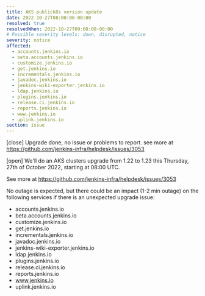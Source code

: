 ```yaml
---
title: AKS publick8s version update
date: 2022-10-27T08:00:00-00:00
resolved: true
resolvedWhen: 2022-10-27T09:00:00-00:00
# Possible severity levels: down, disrupted, notice
severity: notice
affected:
  - accounts.jenkins.io
  - beta.accounts.jenkins.io
  - customize.jenkins.io
  - get.jenkins.io
  - incrementals.jenkins.io
  - javadoc.jenkins.io
  - jenkins-wiki-exporter.jenkins.io
  - ldap.jenkins.io
  - plugins.jenkins.io
  - release.ci.jenkins.io
  - reports.jenkins.io
  - www.jenkins.io
  - uplink.jenkins.io
section: issue
---
```

[close]
Upgrade done, no issue or problems to report.
see more at https://github.com/jenkins-infra/helpdesk/issues/3053

[open]
We'll do an AKS clusters upgrade from 1.22 to 1.23 this Thursday, 27th of October 2022, starting at 08:00 UTC.

See more at https://github.com/jenkins-infra/helpdesk/issues/3053

No outage is expected, but there could be an impact (1-2 min outage) on the following services if there is an unexpected upgrade issue:

- accounts.jenkins.io
- beta.accounts.jenkins.io
- customize.jenkins.io
- get.jenkins.io
- incrementals.jenkins.io
- javadoc.jenkins.io
- jenkins-wiki-exporter.jenkins.io
- ldap.jenkins.io
- plugins.jenkins.io
- release.ci.jenkins.io
- reports.jenkins.io
- www.jenkins.io
- uplink.jenkins.io
